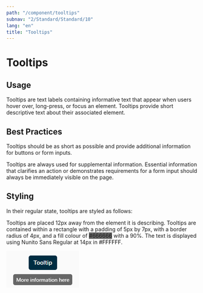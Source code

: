 ```yaml
---
path: "/component/tooltips"
subnav: "2/Standard/Standard/10"
lang: "en"
title: "Tooltips"
---
```

<helmet>
<title> Tooltips - Aurora Design System </title>
</helmet>

# Tooltips

## Usage

Tooltips are text labels containing informative text that appear when users hover over, long-press, or focus an element. Tooltips provide short descriptive text about their associated element.  

## Best Practices

Tooltips should be as short as possible and provide additional information for buttons or form inputs.

Tooltips are always used for supplemental information. Essential information that clarifies an action or demonstrates requirements for a form input should always be immediately visible on the page.

## Styling

In their regular state, tooltips are styled as follows:

Tooltips are placed 12px away from the element it is describing. Tooltips are contained within a rectangle with a padding of 5px by 7px, with a border radius of 4px, and a fill colour of <badge style="background-color: #666666">#666666</badge> with a 90%. The text is displayed using Nunito Sans Regular at 14px in <badge style="background-color: #FFFFFF; color: black">#FFFFFF</badge>.

![Tooltip component](../../../img\components\tooltip.png)
